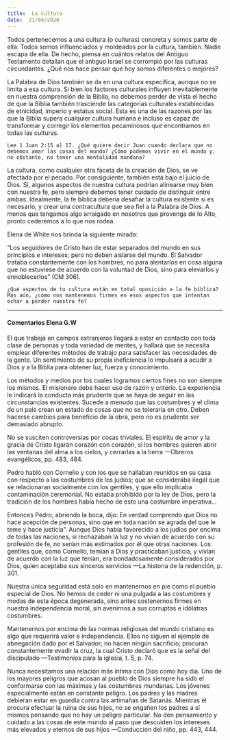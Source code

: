 ```yaml
---
title:  La Cultura
date:  21/04/2020
---
```


Todos pertenecemos a una cultura (o culturas) concreta y somos parte de ella. Todos somos influenciados y moldeados por la cultura, también. Nadie escapa de ella. De hecho, piensa en cuántos relatos del Antiguo Testamento detallan que el antiguo Israel se corrompió por las culturas circundantes. ¿Qué nos hace pensar que hoy somos diferentes o mejores?

La Palabra de Dios también se da en una cultura específica, aunque no se limita a esa cultura. Si bien los factores culturales influyen inevitablemente en nuestra comprensión de la Biblia, no debemos perder de vista el hecho de que la Biblia también trasciende las categorías culturales establecidas de etnicidad, imperio y estatus social. Esta es una de las razones por las que la Biblia supera cualquier cultura humana e incluso es capaz de transformar y corregir los elementos pecaminosos que encontramos en todas las culturas.

`Lee 1 Juan 2:15 al 17. ¿Qué quiere decir Juan cuando declara que no debemos amar las cosas del mundo? ¿Cómo podemos vivir en el mundo y, no obstante, no tener una mentalidad mundana?`

La cultura, como cualquier otra faceta de la creación de Dios, se ve afectada por el pecado. Por consiguiente, también está bajo el juicio de Dios. Sí, algunos aspectos de nuestra cultura podrían alinearse muy bien con nuestra fe, pero siempre debemos tener cuidado de distinguir entre ambas. Idealmente, la fe bíblica debería desafiar la cultura existente si es necesario, y crear una contracultura que sea fiel a la Palabra de Dios. A menos que tengamos algo arraigado en nosotros que provenga de lo Alto, pronto cederemos a lo que nos rodea.

Elena de White nos brinda la siguiente mirada:

“Los seguidores de Cristo han de estar separados del mundo en sus principios e intereses; pero no deben aislarse del mundo. El Salvador trataba constantemente con los hombres, no para alentarlos en cosa alguna que no estuviese de acuerdo con la voluntad de Dios, sino para elevarlos y ennoblecerlos” (CM 306).

`¿Qué aspectos de tu cultura están en total oposición a la fe bíblica? Más aún, ¿cómo nos mantenemos firmes en esos aspectos que intentan echar a perder nuestra fe?`

---

#### Comentarios Elena G.W

El que trabaja en campos extranjeros llegará a estar en contacto con toda clase de personas y toda variedad de mentes, y hallará que se necesita emplear diferentes métodos de trabajo para satisfacer las necesidades de la gente. Un sentimiento de su propia ineficiencia lo impulsará a acudir a Dios y a la Biblia para obtener luz, fuerza y conocimiento.

Los métodos y medios por los cuales logramos ciertos fines no son siempre los mismos. El misionero debe hacer uso de razón y criterio. La experiencia le indicará la conducta más prudente que se haya de seguir en las circunstancias existentes. Sucede a menudo que las costumbres y el clima de un país crean un estado de cosas que no se toleraría en otro. Deben hacerse cambios para beneficio de la obra, pero no es prudente ser demasiado abrupto.

No se susciten controversias por cosas triviales. El espíritu de amor y la gracia de Cristo ligarán corazón con corazón, si los hombres quieren abrir las ventanas del alma a los cielos, y cerrarlas a la tierra —Obreros evangélicos, pp. 483, 484.

Pedro habló con Cornelio y con los que se hallaban reunidos en su casa con respecto a las costumbres de los judíos; que se consideraba ilegal que se relacionaran socialmente con los gentiles, y que ello implicaba contaminación ceremonial. No estaba prohibido por la ley de Dios, pero la tradición de los hombres había hecho de esto una costumbre imperativa…

Entonces Pedro, abriendo la boca, dijo: En verdad comprendo que Dios no hace acepción de personas, sino que en toda nación se agrada del que le teme y hace justicia”. Aunque Dios había favorecido a los judíos por encima de todas las naciones, si rechazaban la luz y no vivían de acuerdo con su profesión de fe, no serían más estimados por él que otras naciones. Los gentiles que, como Cornelio, temían a Dios y practicaban justicia, y vivían de acuerdo con la luz que tenían, era bondadosamente considerados por Dios, quien aceptaba sus sinceros servicios —La historia de la redención, p. 301.

Nuestra única seguridad está solo en mantenernos en pie como el pueblo especial de Dios. No hemos de ceder ni una pulgada a las costumbres y modas de esta época degenerada, sino antes sostenernos firmes en nuestra independencia moral, sin avenirnos a sus corruptas e idólatras costumbres.

Mantenernos por encima de las normas religiosas del mundo cristiano es algo que requerirá valor e independencia. Ellos no siguen el ejemplo de abnegación dado por el Salvador; no hacen ningún sacrificio; procuran constantemente evadir la cruz, la cual Cristo declaró que es la señal del discipulado —Testimonios para la iglesia, t. 5, p. 74.

Nunca necesitamos una relación más íntima con Dios como hoy día. Uno de los mayores peligros que acosan al pueblo de Dios siempre ha sido el conformarse con las máximas y las costumbres mundanas. Los jóvenes especialmente están en constante peligro. Los padres y las madres debieran estar en guardia contra las artimañas de Satanás. Mientras él procura efectuar la ruina de sus hijos, no se engañen los padres a sí mismos pensando que no hay un peligro particular. No den pensamiento y cuidado a las cosas de este mundo al paso que descuiden los intereses más elevados y eternos de sus hijos —Conducción del niño, pp. 443, 444.